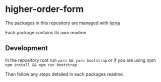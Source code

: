 # higher-order-form

The packages in this repository are managed with [lerna](https://github.com/lerna/lerna)

Each package contains its own readme

## Development

In the repository root run 
`yarn && yarn bootstrap`
or if you are using npm
`npm install && npm run bootstrap`

Then follow any steps detailed in each packages readme.